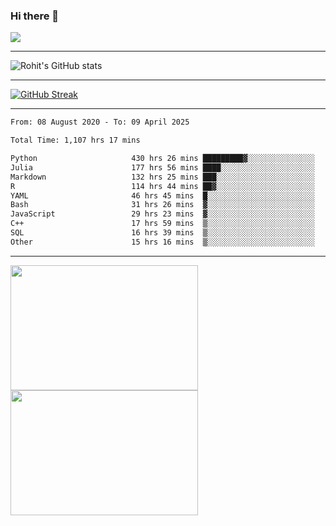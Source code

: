 ### Hi there 👋

 ![](https://komarev.com/ghpvc/?username=RohitRathore1&color=blueviolet)

<hr/>

![Rohit's GitHub stats](https://github-readme-stats.vercel.app/api?username=RohitRathore1&show_icons=true&theme=transparent)

<hr/>

[![GitHub Streak](http://github-readme-streak-stats.herokuapp.com?user=RohitRathore1&theme=dark&mode=weekly)](https://git.io/streak-stats)

<hr/>

<!--START_SECTION:waka-->

```txt
From: 08 August 2020 - To: 09 April 2025

Total Time: 1,107 hrs 17 mins

Python                     430 hrs 26 mins █████████▓░░░░░░░░░░░░░░░   38.87 %
Julia                      177 hrs 56 mins ████░░░░░░░░░░░░░░░░░░░░░   16.07 %
Markdown                   132 hrs 25 mins ███░░░░░░░░░░░░░░░░░░░░░░   11.96 %
R                          114 hrs 44 mins ██▓░░░░░░░░░░░░░░░░░░░░░░   10.36 %
YAML                       46 hrs 45 mins  █░░░░░░░░░░░░░░░░░░░░░░░░   04.22 %
Bash                       31 hrs 26 mins  ▓░░░░░░░░░░░░░░░░░░░░░░░░   02.84 %
JavaScript                 29 hrs 23 mins  ▓░░░░░░░░░░░░░░░░░░░░░░░░   02.65 %
C++                        17 hrs 59 mins  ▒░░░░░░░░░░░░░░░░░░░░░░░░   01.62 %
SQL                        16 hrs 39 mins  ▒░░░░░░░░░░░░░░░░░░░░░░░░   01.50 %
Other                      15 hrs 16 mins  ▒░░░░░░░░░░░░░░░░░░░░░░░░   01.38 %
```

<!--END_SECTION:waka-->

<hr/>

<p>
  <img src="https://wakatime.com/share/@TeAmp0is0N/3935ee43-08a3-493e-8b95-60c1f9204b15.svg" width="300" height="200">
  <img src="https://wakatime.com/share/@TeAmp0is0N/8717aacc-7340-44e0-abb1-987dc9823fcd.svg" width="300" height="200">
</p>





